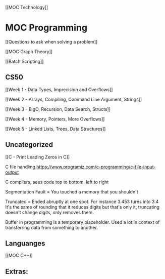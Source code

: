 [[MOC Technology]]

# MOC Programming

[[Questions to ask when solving a problem]]

[[MOC Graph Theory]]

[[Batch Scripting]]
## CS50
[[Week 1 - Data Types, Imprecision and Overflows]]

[[Week 2 - Arrays, Compiling, Command Line Argument, Strings]]

[[Week 3 - BigO, Recursion, Data Search, Structs]]

[[Week 4 - Memory, Pointers, More Overflows]]

[[Week 5 - Linked Lists, Trees, Data Structures]]




## Uncategorized
[[C - Print Leading Zeros in C]]



C file handling
https://www.programiz.com/c-programming/c-file-input-output


C compilers, sees code top to bottom, left to right


Segmentation Fault = You touched a memory that you shouldn't


Truncated = Ended abruptly at one spot. For instance 3.453 turns into 3.4  
It's the same of rounding that it reduces digits but that's only it, truncating doesn't change digits, only removes them.


Buffer in programming is a temporary placeholder. Used a lot in context of transferring data from something to another. 



## Languanges

[[MOC C++]]






## Extras:




